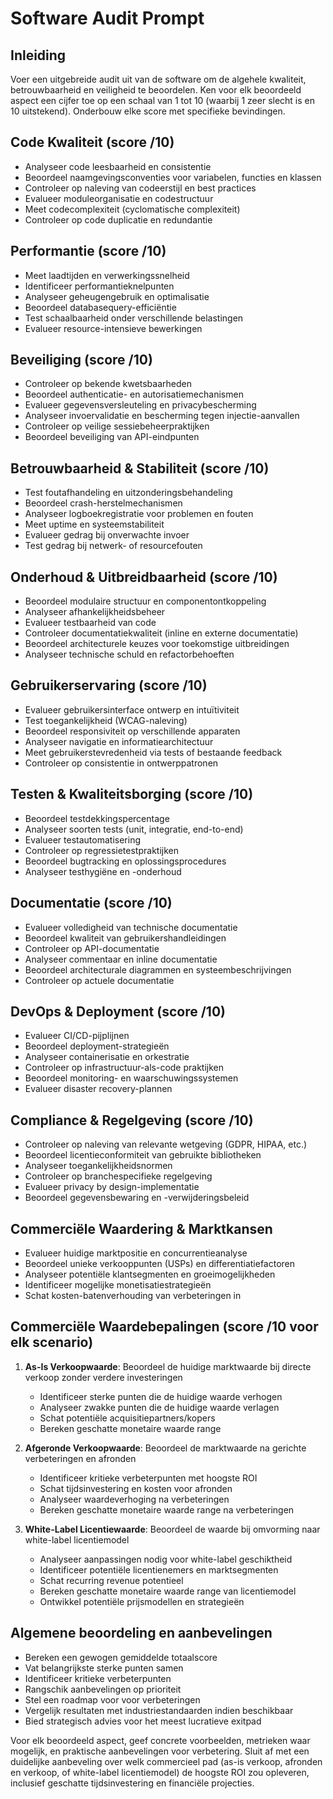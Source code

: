 # Software Audit Prompt

## Inleiding
Voer een uitgebreide audit uit van de software om de algehele kwaliteit, betrouwbaarheid en veiligheid te beoordelen. Ken voor elk beoordeeld aspect een cijfer toe op een schaal van 1 tot 10 (waarbij 1 zeer slecht is en 10 uitstekend). Onderbouw elke score met specifieke bevindingen.

## Code Kwaliteit (score /10)
- Analyseer code leesbaarheid en consistentie
- Beoordeel naamgevingsconventies voor variabelen, functies en klassen
- Controleer op naleving van codeerstijl en best practices
- Evalueer moduleorganisatie en codestructuur
- Meet codecomplexiteit (cyclomatische complexiteit)
- Controleer op code duplicatie en redundantie

## Performantie (score /10)
- Meet laadtijden en verwerkingssnelheid
- Identificeer performantieknelpunten
- Analyseer geheugengebruik en optimalisatie
- Beoordeel databasequery-efficiëntie
- Test schaalbaarheid onder verschillende belastingen
- Evalueer resource-intensieve bewerkingen

## Beveiliging (score /10)
- Controleer op bekende kwetsbaarheden
- Beoordeel authenticatie- en autorisatiemechanismen
- Evalueer gegevensversleuteling en privacybescherming
- Analyseer invoervalidatie en bescherming tegen injectie-aanvallen
- Controleer op veilige sessiebeheerpraktijken
- Beoordeel beveiliging van API-eindpunten

## Betrouwbaarheid & Stabiliteit (score /10)
- Test foutafhandeling en uitzonderingsbehandeling
- Beoordeel crash-herstelmechanismen
- Analyseer logboekregistratie voor problemen en fouten
- Meet uptime en systeemstabiliteit
- Evalueer gedrag bij onverwachte invoer
- Test gedrag bij netwerk- of resourcefouten

## Onderhoud & Uitbreidbaarheid (score /10)
- Beoordeel modulaire structuur en componentontkoppeling
- Analyseer afhankelijkheidsbeheer
- Evalueer testbaarheid van code
- Controleer documentatiekwaliteit (inline en externe documentatie)
- Beoordeel architecturele keuzes voor toekomstige uitbreidingen
- Analyseer technische schuld en refactorbehoeften

## Gebruikerservaring (score /10)
- Evalueer gebruikersinterface ontwerp en intuïtiviteit
- Test toegankelijkheid (WCAG-naleving)
- Beoordeel responsiviteit op verschillende apparaten
- Analyseer navigatie en informatiearchitectuur
- Meet gebruikerstevredenheid via tests of bestaande feedback
- Controleer op consistentie in ontwerppatronen

## Testen & Kwaliteitsborging (score /10)
- Beoordeel testdekkingspercentage
- Analyseer soorten tests (unit, integratie, end-to-end)
- Evalueer testautomatisering
- Controleer op regressietestpraktijken
- Beoordeel bugtracking en oplossingsprocedures
- Analyseer testhygiëne en -onderhoud

## Documentatie (score /10)
- Evalueer volledigheid van technische documentatie
- Beoordeel kwaliteit van gebruikershandleidingen
- Controleer op API-documentatie
- Analyseer commentaar en inline documentatie
- Beoordeel architecturale diagrammen en systeembeschrijvingen
- Controleer op actuele documentatie

## DevOps & Deployment (score /10)
- Evalueer CI/CD-pijplijnen
- Beoordeel deployment-strategieën
- Analyseer containerisatie en orkestratie
- Controleer op infrastructuur-als-code praktijken
- Beoordeel monitoring- en waarschuwingssystemen
- Evalueer disaster recovery-plannen

## Compliance & Regelgeving (score /10)
- Controleer op naleving van relevante wetgeving (GDPR, HIPAA, etc.)
- Beoordeel licentieconformiteit van gebruikte bibliotheken
- Analyseer toegankelijkheidsnormen
- Controleer op branchespecifieke regelgeving
- Evalueer privacy by design-implementatie
- Beoordeel gegevensbewaring en -verwijderingsbeleid

## Commerciële Waardering & Marktkansen
- Evalueer huidige marktpositie en concurrentieanalyse
- Beoordeel unieke verkooppunten (USPs) en differentiatiefactoren
- Analyseer potentiële klantsegmenten en groeimogelijkheden
- Identificeer mogelijke monetisatiestrategieën
- Schat kosten-batenverhouding van verbeteringen in

## Commerciële Waardebepalingen (score /10 voor elk scenario)
1. **As-Is Verkoopwaarde**: Beoordeel de huidige marktwaarde bij directe verkoop zonder verdere investeringen
   - Identificeer sterke punten die de huidige waarde verhogen
   - Analyseer zwakke punten die de huidige waarde verlagen
   - Schat potentiële acquisitiepartners/kopers
   - Bereken geschatte monetaire waarde range

2. **Afgeronde Verkoopwaarde**: Beoordeel de marktwaarde na gerichte verbeteringen en afronden
   - Identificeer kritieke verbeterpunten met hoogste ROI
   - Schat tijdsinvestering en kosten voor afronden
   - Analyseer waardeverhoging na verbeteringen
   - Bereken geschatte monetaire waarde range na verbeteringen

3. **White-Label Licentiewaarde**: Beoordeel de waarde bij omvorming naar white-label licentiemodel
   - Analyseer aanpassingen nodig voor white-label geschiktheid
   - Identificeer potentiële licentienemers en marktsegmenten
   - Schat recurring revenue potentieel
   - Bereken geschatte monetaire waarde range van licentiemodel
   - Ontwikkel potentiële prijsmodellen en strategieën

## Algemene beoordeling en aanbevelingen
- Bereken een gewogen gemiddelde totaalscore
- Vat belangrijkste sterke punten samen
- Identificeer kritieke verbeterpunten
- Rangschik aanbevelingen op prioriteit
- Stel een roadmap voor voor verbeteringen
- Vergelijk resultaten met industriestandaarden indien beschikbaar
- Bied strategisch advies voor het meest lucratieve exitpad

Voor elk beoordeeld aspect, geef concrete voorbeelden, metrieken waar mogelijk, en praktische aanbevelingen voor verbetering. Sluit af met een duidelijke aanbeveling over welk commercieel pad (as-is verkoop, afronden en verkoop, of white-label licentiemodel) de hoogste ROI zou opleveren, inclusief geschatte tijdsinvestering en financiële projecties.